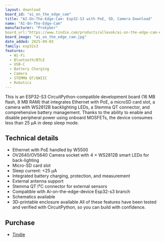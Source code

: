 ```yaml
---
layout: download
board_id: "ai_on_the_edge_cam"
title: "AI-On-The-Edge-Cam: Esp32-S3 with PoE, SD, Camera Download"
name: "AI-On-The-Edge-Cam"
manufacturer: "Prokyber"
board_url:"https://www.tindie.com/products/allexok/ai-on-the-edge-cam-esp32-s3-with-poe-sd-camera"
board_image: "ai_on_the_edge_cam.jpg"
date_added: 2025-09-03
family: esp32s3
features:
  - Wi-Fi
  - Bluetooth/BTLE
  - USB-C
  - Battery Charging
  - Camera
  - STEMMA QT/QWIIC
  - Robotics
---
```


This is an ESP32-S3 CircuitPython-compatible development board (16 MB flash, 8 MB RAM) that integrates Ethernet with PoE, a microSD card slot, a camera with WS2812B backlighting LEDs, a Stemma QT connector, and comprehensive battery management. Thanks to the ability to enable and disable peripheral power using onboard MOSFETs, the device consumes less than 25 µA in deep sleep mode.


## Technical details
- Ethernet with PoE handled by W5500
- OV2640/OV5640 Camera socket with 4 × WS2812B smart LEDs for back-lighting
- Micro-SD card slot
- Sleep current: <25 µA
- Integrated battery charging, protection, and measurement
- External antenna support
- Stemma QT I²C connector for external sensors
- Compatible with Ai-on-the-edge-device Esp32-s3 branch
- Schematics available
- 3D-printable enclosure available
All of these features have been tested and verified with CircuitPython, so you can build with confidence.
	
## Purchase
* [Tindie](https://www.tindie.com/products/allexok/ai-on-the-edge-cam-esp32-s3-with-poe-sd-camera)


